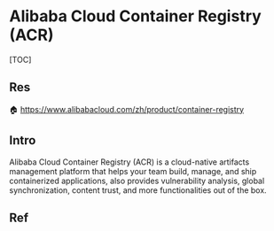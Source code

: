 # Alibaba Cloud Container Registry (ACR)

[TOC]



## Res
🏠 https://www.alibabacloud.com/zh/product/container-registry



## Intro
Alibaba Cloud Container Registry (ACR) is a cloud-native artifacts management platform that helps your team build, manage, and ship containerized applications, also provides vulnerability analysis, global synchronization, content trust, and more functionalities out of the box.



## Ref

